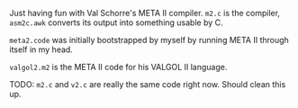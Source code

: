 Just having fun with Val Schorre's META II compiler.
`m2.c` is the compiler,
`asm2c.awk` converts its output into something usable by C.

`meta2.code` was initially bootstrapped by myself by running META II through itself in my head.

`valgol2.m2` is the META II code for his VALGOL II language.

TODO:
`m2.c` and `v2.c` are really the same code right now.
Should clean this up.
